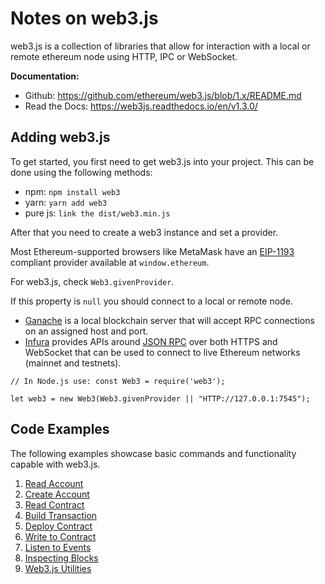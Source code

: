 # Notes on web3.js

web3.js is a collection of libraries that allow for interaction with a local or remote ethereum node using HTTP, IPC or WebSocket.

**Documentation:**
* Github: https://github.com/ethereum/web3.js/blob/1.x/README.md
* Read the Docs: https://web3js.readthedocs.io/en/v1.3.0/


## Adding web3.js
To get started, you first need to get web3.js into your project. This can be done using the following methods:

* npm: `npm install web3`
* yarn: `yarn add web3`
* pure js: `link the dist/web3.min.js`

After that you need to create a web3 instance and set a provider.

Most Ethereum-supported browsers like MetaMask have an [EIP-1193](https://eips.ethereum.org/EIPS/eip-1193) compliant provider available at `window.ethereum`.

For web3.js, check `Web3.givenProvider`.

If this property is `null` you should connect to a local or remote node.
* [Ganache](https://www.trufflesuite.com/ganache) is a local blockchain server that will accept RPC connections on an assigned host and port.
* [Infura](https://infura.io/) provides APIs around [JSON RPC](https://eth.wiki/json-rpc/API) over both HTTPS and WebSocket that can be used to connect to live Ethereum networks (mainnet and testnets).

```
// In Node.js use: const Web3 = require('web3');

let web3 = new Web3(Web3.givenProvider || "HTTP://127.0.0.1:7545");
```

## Code Examples
The following examples showcase basic commands and functionality capable with web3.js.
1. [Read Account](./src/1_readAccount)
2. [Create Account](./src/2_createAccount)
3. [Read Contract](./src/3_readContract)
4. [Build Transaction](./src/4_buildTx)
5. [Deploy Contract](./src/5_deployContract)
6. [Write to Contract](./src/6_writeToContract)
7. [Listen to Events](./src/7_listenToEvents)
8. [Inspecting Blocks](./src/8_inspectingBlocks)
9. [Web3.js Utilities](./src/9_utilities)